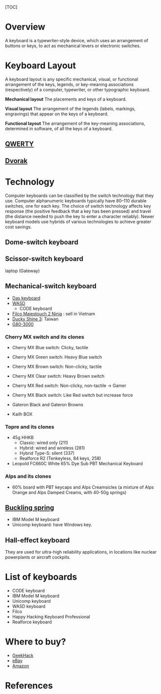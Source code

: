 [TOC]

# Overview

A keyboard is a typewriter-style device, which uses an arrangement of
buttons or keys, to act as mechanical levers or electronic switches.

# Keyboard Layout

A keyboard layout is any specific mechanical, visual, or functional
arrangement of the keys, legends, or key-meaning associations
(respectively) of a computer, typewriter, or other typographic keyboard.

**Mechanical layout**
The placements and keys of a keyboard.

**Visual layout** The arrangement of the legends (labels, markings,
engravings) that appear on the keys of a keyboard.

**Functional layout** The arrangement of the key-meaning associations,
determined in software, of all the keys of a keyboard.

## [QWERTY](https://en.wikipedia.org/wiki/QWERTY)


## [Dvorak](https://en.wikipedia.org/wiki/Dvorak_Simplified_Keyboard)

# Technology

Computer keyboards can be classified by the switch technology that they
use. Computer alphanumeric keyboards typically have 80–110 durable
switches, one for each key. The choice of switch technology affects key
response (the positive feedback that a key has been pressed) and travel
(the distance needed to push the key to enter a character reliably).
Newer keyboard models use hybrids of various technologies to achieve
greater cost savings.

## Dome-switch keyboard


## Scissor-switch keyboard

laptop (Gateway)

## Mechanical-switch keyboard

- [Das keyboard](http://www.daskeyboard.com/)
- [WASD](http://www.wasdkeyboards.com/index.php/)
	+ CODE keyboard
- [Filco Majestouch 2 Ninja](http://www.01.net.vn/san-pham/ban-phim-co-filco-majestouch-2-ninja) : sell in Vietnam
- [Ducky Shine 3](http://www.duckychannel.com.tw/en/Shine_3_DK9008.html): Taiwan
- [G80-3000](http://cherrycorp.com/product/g80-3000-mx-technology-keyboard/)

### Cherry MX switch and its clones

- Cherry MX Blue switch: Clicky, tactile
- Cherry MX Green switch: Heavy Blue switch
- Cherry MX Brown switch: Non-clicky, tactile
- Cherry MX Clear switch: Heavy Brown switch
- Cherry MX Red switch: Non-clicky, non-tactile -> Gamer
- Cherry MX Black switch: Like Red switch but increase force

- Gateron Black and Gateron Browns

- Kailh BOX

### Topre and its clones

- 45g HHKB
    + Classic: wired only (211)
    + Hybrid: wired and wireless (281)
    + Hybrid Type-S: silent (337)
    + Realforce R2 (Tenkeyless, 84 keys, 258)
- Leopold FC660C White 65% Dye Sub PBT Mechanical Keyboard

### Alps and its clones

- 60% board with PBT keycaps and Alps Creamsicles (a mixture of Alps
  Orange and Alps Damped Creams, with 40-50g springs)

## [Buckling spring](https://en.wikipedia.org/wiki/Buckling_spring)

- IBM Model M keyboard
- Unicomp keyboard: have Windows key.

## Hall-effect keyboard

They are used for ultra-high reliability applications, in locations like
nuclear powerplants or aircraft cockpits.


# List of keyboards

- CODE keyboard
- IBM Model M keyboard
- Unicomp keyboard
- WASD keyboard
- Filco
- Happy Hacking Keyboard Professional
- Realforce keyboard

# Where to buy?

- [GeekHack](https://geekhack.org/index.php?board=161.0)
- [eBay](https://www.ebay.com)
- [Amazon](https://www.amazon.com)

# References

[keyboard]: https://en.wikipedia.org/wiki/Computer_keyboard "Wikipedia - Computer Keyboard"
[compose-key]: https://en.wikipedia.org/wiki/Compose_key "Wikipedia - Compose key"
[mouse-key]: https://en.wikipedia.org/wiki/Mouse_keys "Wikipedia - Mouse key"
[shortcuts]: https://wiki.archlinux.org/index.php/Keyboard_shortcuts "Arch Wiki - Keyboard shortcuts"
[extra-keys]: https://wiki.archlinux.org/index.php/Extra_keyboard_keys "Arch Wiki - Extra keys"
